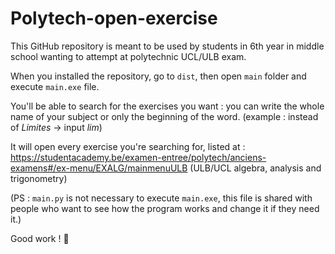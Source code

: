 # Polytech-open-exercise

This GitHub repository is meant to be used by students in 6th year in middle school wanting to attempt at polytechnic 
UCL/ULB exam.

When you installed the repository, go to `dist`, then open `main` folder and execute `main.exe` file. 

You'll be able to search for the exercises you want : you can write the whole name of your subject or only the beginning
of the word. (example : instead of *Limites* -> input *lim*)

It will open every exercise you're searching for, listed at : 
https://studentacademy.be/examen-entree/polytech/anciens-examens#/ex-menu/EXALG/mainmenuULB (ULB/UCL algebra, analysis 
and trigonometry)

(PS : `main.py` is not necessary to execute `main.exe`, this file is shared with people who want to see how the program 
works and change it if they need it.)

Good work ! 🗿